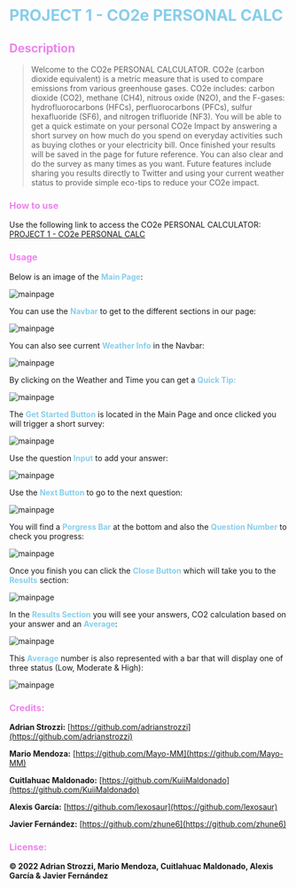 # <span style="color:skyblue">**PROJECT 1 - CO2e PERSONAL CALC**</span>

## <span style="color:violet">Description</span>

> Welcome to the CO2e PERSONAL CALCULATOR. CO2e (carbon dioxide equivalent) is a metric measure that is used to compare emissions from various greenhouse gases. CO2e includes: carbon dioxide (CO2), methane (CH4), nitrous oxide (N2O), and the F-gases: hydrofluorocarbons (HFCs), perfluorocarbons (PFCs), sulfur hexafluoride (SF6), and nitrogen trifluoride (NF3). You will be able to get a quick estimate on your personal CO2e Impact by answering a short survey on how much do you spend on everyday activities such as buying clothes or your electricity bill. Once finished your results will be saved in the page for future reference. You can also clear and do the survey as many times as you want. Future features include sharing you results directly to Twitter and using your current weather status to provide simple eco-tips to reduce your CO2e impact.

### <span style="color:violet">How to use</span>

Use the following link to access the CO2e PERSONAL CALCULATOR: [PROJECT 1 - CO2e PERSONAL CALC](address)

### <span style="color:violet">Usage</span>

Below is an image of the **<span style="color:#87CEEB">Main Page</span>**:

![mainpage](./assets/images/readme-images/mainApp.png)

You can use the **<span style="color:#87CEEB">Navbar</span>** to get to the different sections in our page:

![mainpage](./assets/images/readme-images/searchInput.png)

You can also see current **<span style="color:#87CEEB">Weather Info</span>** in the Navbar:

![mainpage](./assets/images/readme-images/cityInfo.png)

By clicking on the Weather and Time you can get a **<span style="color:#87CEEB">Quick Tip:</span>**

![mainpage](./assets/images/readme-images/fiveDays.png)

The **<span style="color:#87CEEB">Get Started Button</span>** is located in the Main Page and once clicked you will trigger a short survey:

![mainpage](./assets/images/readme-images/savedCities.png)

Use the question **<span style="color:#87CEEB">Input</span>** to add your answer:

![mainpage](./assets/images/readme-images/savedCities.png)

Use the **<span style="color:#87CEEB">Next Button</span>** to go to the next question:

![mainpage](./assets/images/readme-images/savedCities.png)

You will find a **<span style="color:#87CEEB">Porgress Bar</span>** at the bottom and also the **<span style="color:#87CEEB">Question Number</span>** to check you progress:

![mainpage](./assets/images/readme-images/savedCities.png)

Once you finish you can click the **<span style="color:#87CEEB">Close Button</span>** which will take you to the **<span style="color:#87CEEB">Results</span>** section:

![mainpage](./assets/images/readme-images/savedCities.png)

In the **<span style="color:#87CEEB">Results Section</span>** you will see your answers, CO2 calculation based on your answer and an **<span style="color:#87CEEB">Average</span>**:

![mainpage](./assets/images/readme-images/savedCities.png)

This **<span style="color:#87CEEB">Average</span>** number is also represented with a bar that will display one of three status (Low, Moderate & High):

![mainpage](./assets/images/readme-images/savedCities.png)

### <span style="color:violet">Credits:</span>

**Adrian Strozzi:** [https://github.com/adrianstrozzi](https://github.com/adrianstrozzi)

**Mario Mendoza:** [https://github.com/Mayo-MM](https://github.com/Mayo-MM)

**Cuitlahuac Maldonado:** [https://github.com/KuiiMaldonado](https://github.com/KuiiMaldonado)

**Alexis García:** [https://github.com/lexosaur](https://github.com/lexosaur)

**Javier Fernández:** [https://github.com/zhune6](https://github.com/zhune6)

### <span style="color:violet">License:</span>

**© 2022 Adrian Strozzi, Mario Mendoza, Cuitlahuac Maldonado, Alexis García & Javier Fernández**
